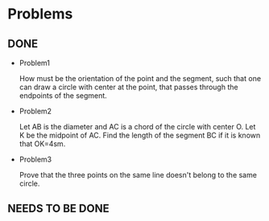 # Problems

## DONE

- Problem1

    How must be the orientation of the point and the segment, such that one can draw a circle with
    center at the point, that passes through the endpoints of the segment.

- Problem2

    Let AB is the diameter and AC is a chord of the circle with center O. Let K be the midpoint of AC. Find the length of the segment BC if it is known that OK=4sm.

- Problem3

    Prove that the three points on the same line doesn't belong to the same circle.


## NEEDS TO BE DONE


